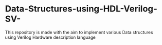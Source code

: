 # Data-Structures-using-HDL-Verilog-SV-
This repository is made with the aim to implement various Data structures using Verilog Hardware description language
